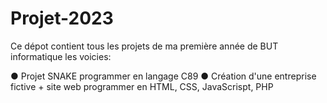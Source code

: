 # Projet-2023
Ce dépot contient tous les projets de ma première année de BUT informatique les voicies: 


● Projet SNAKE programmer en langage C89
● Création d'une entreprise fictive + site web programmer en HTML, CSS, JavaScrispt, PHP
